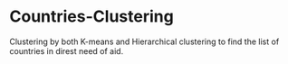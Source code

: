 # Countries-Clustering
Clustering by both K-means and Hierarchical clustering to find the list of countries in direst need of aid.
